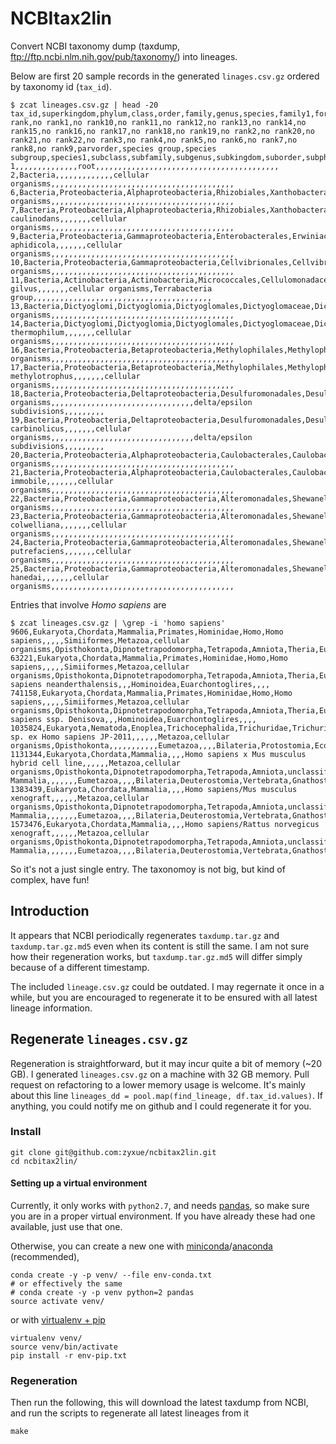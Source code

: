 # NCBItax2lin

Convert NCBI taxonomy dump (taxdump, ftp://ftp.ncbi.nlm.nih.gov/pub/taxonomy/)
into lineages.

Below are first 20 sample records in the generated `linages.csv.gz` ordered by
taxonomy id (`tax_id`).

```
$ zcat lineages.csv.gz | head -20
tax_id,superkingdom,phylum,class,order,family,genus,species,family1,forma,genus1,infraclass,infraorder,kingdom,no rank,no rank1,no rank10,no rank11,no rank12,no rank13,no rank14,no rank15,no rank16,no rank17,no rank18,no rank19,no rank2,no rank20,no rank21,no rank22,no rank3,no rank4,no rank5,no rank6,no rank7,no rank8,no rank9,parvorder,species group,species subgroup,species1,subclass,subfamily,subgenus,subkingdom,suborder,subphylum,subspecies,subtribe,superclass,superfamily,superorder,superorder1,superphylum,tribe,varietas
1,,,,,,,,,,,,,,root,,,,,,,,,,,,,,,,,,,,,,,,,,,,,,,,,,,,,,,,,
2,Bacteria,,,,,,,,,,,,,cellular organisms,,,,,,,,,,,,,,,,,,,,,,,,,,,,,,,,,,,,,,,,,
6,Bacteria,Proteobacteria,Alphaproteobacteria,Rhizobiales,Xanthobacteraceae,Azorhizobium,,,,,,,,cellular organisms,,,,,,,,,,,,,,,,,,,,,,,,,,,,,,,,,,,,,,,,,
7,Bacteria,Proteobacteria,Alphaproteobacteria,Rhizobiales,Xanthobacteraceae,Azorhizobium,Azorhizobium caulinodans,,,,,,,cellular organisms,,,,,,,,,,,,,,,,,,,,,,,,,,,,,,,,,,,,,,,,,
9,Bacteria,Proteobacteria,Gammaproteobacteria,Enterobacterales,Erwiniaceae,Buchnera,Buchnera aphidicola,,,,,,,cellular organisms,,,,,,,,,,,,,,,,,,,,,,,,,,,,,,,,,,,,,,,,,
10,Bacteria,Proteobacteria,Gammaproteobacteria,Cellvibrionales,Cellvibrionaceae,Cellvibrio,,,,,,,,cellular organisms,,,,,,,,,,,,,,,,,,,,,,,,,,,,,,,,,,,,,,,,,
11,Bacteria,Actinobacteria,Actinobacteria,Micrococcales,Cellulomonadaceae,Cellulomonas,Cellulomonas gilvus,,,,,,,cellular organisms,Terrabacteria group,,,,,,,,,,,,,,,,,,,,,,,,,,,,,,,,,,,,,,,,
13,Bacteria,Dictyoglomi,Dictyoglomia,Dictyoglomales,Dictyoglomaceae,Dictyoglomus,,,,,,,,cellular organisms,,,,,,,,,,,,,,,,,,,,,,,,,,,,,,,,,,,,,,,,,
14,Bacteria,Dictyoglomi,Dictyoglomia,Dictyoglomales,Dictyoglomaceae,Dictyoglomus,Dictyoglomus thermophilum,,,,,,,cellular organisms,,,,,,,,,,,,,,,,,,,,,,,,,,,,,,,,,,,,,,,,,
16,Bacteria,Proteobacteria,Betaproteobacteria,Methylophilales,Methylophilaceae,Methylophilus,,,,,,,,cellular organisms,,,,,,,,,,,,,,,,,,,,,,,,,,,,,,,,,,,,,,,,,
17,Bacteria,Proteobacteria,Betaproteobacteria,Methylophilales,Methylophilaceae,Methylophilus,Methylophilus methylotrophus,,,,,,,cellular organisms,,,,,,,,,,,,,,,,,,,,,,,,,,,,,,,,,,,,,,,,,
18,Bacteria,Proteobacteria,Deltaproteobacteria,Desulfuromonadales,Desulfuromonadaceae,Pelobacter,,,,,,,,cellular organisms,,,,,,,,,,,,,,,,,,,,,,,,,,,,,,,,delta/epsilon subdivisions,,,,,,,,,
19,Bacteria,Proteobacteria,Deltaproteobacteria,Desulfuromonadales,Desulfuromonadaceae,Pelobacter,Pelobacter carbinolicus,,,,,,,cellular organisms,,,,,,,,,,,,,,,,,,,,,,,,,,,,,,,,delta/epsilon subdivisions,,,,,,,,,
20,Bacteria,Proteobacteria,Alphaproteobacteria,Caulobacterales,Caulobacteraceae,Phenylobacterium,,,,,,,,cellular organisms,,,,,,,,,,,,,,,,,,,,,,,,,,,,,,,,,,,,,,,,,
21,Bacteria,Proteobacteria,Alphaproteobacteria,Caulobacterales,Caulobacteraceae,Phenylobacterium,Phenylobacterium immobile,,,,,,,cellular organisms,,,,,,,,,,,,,,,,,,,,,,,,,,,,,,,,,,,,,,,,,
22,Bacteria,Proteobacteria,Gammaproteobacteria,Alteromonadales,Shewanellaceae,Shewanella,,,,,,,,cellular organisms,,,,,,,,,,,,,,,,,,,,,,,,,,,,,,,,,,,,,,,,,
23,Bacteria,Proteobacteria,Gammaproteobacteria,Alteromonadales,Shewanellaceae,Shewanella,Shewanella colwelliana,,,,,,,cellular organisms,,,,,,,,,,,,,,,,,,,,,,,,,,,,,,,,,,,,,,,,,
24,Bacteria,Proteobacteria,Gammaproteobacteria,Alteromonadales,Shewanellaceae,Shewanella,Shewanella putrefaciens,,,,,,,cellular organisms,,,,,,,,,,,,,,,,,,,,,,,,,,,,,,,,,,,,,,,,,
25,Bacteria,Proteobacteria,Gammaproteobacteria,Alteromonadales,Shewanellaceae,Shewanella,Shewanella hanedai,,,,,,,cellular organisms,,,,,,,,,,,,,,,,,,,,,,,,,,,,,,,,,,,,,,,,,
```

Entries that involve *Homo sapiens* are

```
$ zcat lineages.csv.gz | \grep -i 'homo sapiens'
9606,Eukaryota,Chordata,Mammalia,Primates,Hominidae,Homo,Homo sapiens,,,,,Simiiformes,Metazoa,cellular organisms,Opisthokonta,Dipnotetrapodomorpha,Tetrapoda,Amniota,Theria,Eutheria,Boreoeutheria,,,,,Eumetazoa,,,,Bilateria,Deuterostomia,Vertebrata,Gnathostomata,Teleostomi,Euteleostomi,Sarcopterygii,Catarrhini,,,,,Homininae,,,Haplorrhini,Craniata,,,,Hominoidea,Euarchontoglires,,,,
63221,Eukaryota,Chordata,Mammalia,Primates,Hominidae,Homo,Homo sapiens,,,,,Simiiformes,Metazoa,cellular organisms,Opisthokonta,Dipnotetrapodomorpha,Tetrapoda,Amniota,Theria,Eutheria,Boreoeutheria,,,,,Eumetazoa,,,,Bilateria,Deuterostomia,Vertebrata,Gnathostomata,Teleostomi,Euteleostomi,Sarcopterygii,Catarrhini,,,,,Homininae,,,Haplorrhini,Craniata,Homo sapiens neanderthalensis,,,Hominoidea,Euarchontoglires,,,,
741158,Eukaryota,Chordata,Mammalia,Primates,Hominidae,Homo,Homo sapiens,,,,,Simiiformes,Metazoa,cellular organisms,Opisthokonta,Dipnotetrapodomorpha,Tetrapoda,Amniota,Theria,Eutheria,Boreoeutheria,,,,,Eumetazoa,,,,Bilateria,Deuterostomia,Vertebrata,Gnathostomata,Teleostomi,Euteleostomi,Sarcopterygii,Catarrhini,,,,,Homininae,,,Haplorrhini,Craniata,Homo sapiens ssp. Denisova,,,Hominoidea,Euarchontoglires,,,,
1035824,Eukaryota,Nematoda,Enoplea,Trichocephalida,Trichuridae,Trichuris,Trichuris sp. ex Homo sapiens JP-2011,,,,,,Metazoa,cellular organisms,Opisthokonta,,,,,,,,,,,Eumetazoa,,,,Bilateria,Protostomia,Ecdysozoa,,,,,,,,,Dorylaimia,,,,,,,,,,,,,,
1131344,Eukaryota,Chordata,Mammalia,,,,Homo sapiens x Mus musculus hybrid cell line,,,,,,Metazoa,cellular organisms,Opisthokonta,Dipnotetrapodomorpha,Tetrapoda,Amniota,unclassified Mammalia,,,,,,,Eumetazoa,,,,Bilateria,Deuterostomia,Vertebrata,Gnathostomata,Teleostomi,Euteleostomi,Sarcopterygii,,,,,,,,,,Craniata,,,,,,,,,
1383439,Eukaryota,Chordata,Mammalia,,,,Homo sapiens/Mus musculus xenograft,,,,,,Metazoa,cellular organisms,Opisthokonta,Dipnotetrapodomorpha,Tetrapoda,Amniota,unclassified Mammalia,,,,,,,Eumetazoa,,,,Bilateria,Deuterostomia,Vertebrata,Gnathostomata,Teleostomi,Euteleostomi,Sarcopterygii,,,,,,,,,,Craniata,,,,,,,,,
1573476,Eukaryota,Chordata,Mammalia,,,,Homo sapiens/Rattus norvegicus xenograft,,,,,,Metazoa,cellular organisms,Opisthokonta,Dipnotetrapodomorpha,Tetrapoda,Amniota,unclassified Mammalia,,,,,,,Eumetazoa,,,,Bilateria,Deuterostomia,Vertebrata,Gnathostomata,Teleostomi,Euteleostomi,Sarcopterygii,,,,,,,,,,Craniata,,,,,,,,,
```

So it's not a just single entry. The taxonomoy is not big, but kind of complex, have fun!

## Introduction

It appears that NCBI periodically regenerates `taxdump.tar.gz` and
`taxdump.tar.gz.md5` even when its content is still the same. I am not sure how
their regeneration works, but `taxdump.tar.gz.md5` will differ simply because 
of a different timestamp.

The included `lineage.csv.gz` could be outdated. I may regernate it once in a
while, but you are encouraged to regenerate it to be ensured with all latest
lineage information.

## Regenerate `lineages.csv.gz`

Regeneration is straightforward, but it may incur quite a bit of memory (~20
GB). I generated `lineages.csv.gz` on a machine with 32 GB memory. Pull request
on refactoring to a lower memory usage is welcome. It's mainly about this line
`lineages_dd = pool.map(find_lineage, df.tax_id.values)`. If anything, you
could notify me on github and I could regenerate it for you.

### Install

```
git clone git@github.com:zyxue/ncbitax2lin.git
cd ncbitax2lin/
```

#### Setting up a virtual environment

Currently, it only works with `python2.7`, and needs
[pandas](http://pandas.pydata.org/), so make sure you are in a proper virtual
environment. If you have already these had one available, just use that
one.

Otherwise, you can create a new one with
[miniconda](https://conda.io/miniconda.html)/[anaconda](https://www.continuum.io/downloads)
(recommended),

```
conda create -y -p venv/ --file env-conda.txt
# or effectively the same
# conda create -y -p venv python=2 pandas
source activate venv/
```

or with [virtualenv + pip](http://docs.python-guide.org/en/latest/dev/virtualenvs/)

```
virtualenv venv/
source venv/bin/activate
pip install -r env-pip.txt
```

### Regeneration
Then run the following, this will download the latest taxdump from NCBI, and run
the scripts to regenerate all latest lineages from it

``` 
make
```

